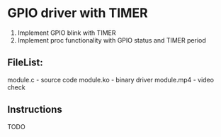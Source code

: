 # GPIO driver with TIMER

1. Implement GPIO blink with TIMER
2. Implement proc functionality with GPIO status and TIMER period

## FileList:

module.c - source code
module.ko - binary driver
module.mp4 - video check

## Instructions

TODO
